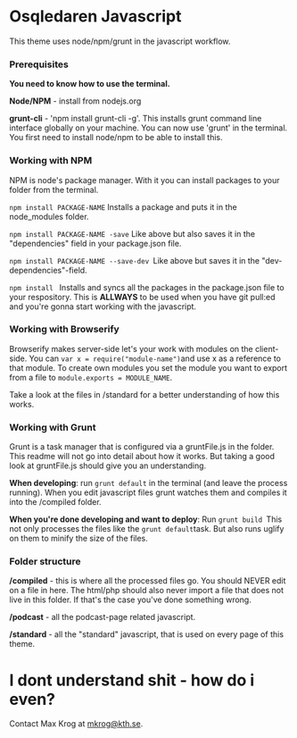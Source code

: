 # Osqledaren Javascript

This theme uses node/npm/grunt in the javascript workflow. 

### Prerequisites

**You need to know how to use the terminal.**

**Node/NPM** - install from nodejs.org 

**grunt-cli** - 'npm install grunt-cli -g'. This installs grunt command line interface globally on your machine. You can now use 'grunt' in the terminal. You first need to install node/npm to be able to install this.

### Working with NPM
NPM is node's package manager. With it you can install packages to your folder from the terminal.

``` npm install PACKAGE-NAME ``` Installs a package and puts it in the node_modules folder.

```npm install PACKAGE-NAME -save``` Like above but also saves it in the "dependencies" field in your package.json file.

```npm install PACKAGE-NAME --save-dev ```Like above but saves it in the "dev-dependencies"-field.

```npm install ``` Installs and syncs all the packages in the package.json file to your respository. This is **ALLWAYS** to be used when you have git pull:ed and you're gonna start working with the javascript.

### Working with Browserify
Browserify makes server-side let's your work with modules on the client-side.
You can ```var x = require("module-name")```and use x as a reference to that module. To create own modules you set the module you want to export from a file to ``` module.exports = MODULE_NAME ```.

Take a look at the files in /standard for a better understanding of how this works.

### Working with Grunt

Grunt is a task manager that is configured via a gruntFile.js in the folder. This readme will not go into detail about how it works. But taking a good look at gruntFile.js should give you an understanding.

**When developing**: run ```grunt default``` in the terminal (and leave the process running). When you edit javascript files grunt watches them and compiles it into the /compiled folder.

**When you're done developing and want to deploy**: Run ```grunt build ```This not only processes the files like the ```grunt default```task. But also runs uglify on them to minify the size of the files.


### Folder structure
**/compiled** - this is where all the processed files go. You should NEVER edit on a file in here. The html/php should also never import a file that does not live in this folder. If that's the case you've done something wrong.

**/podcast** - all the podcast-page related javascript.

**/standard** - all the "standard" javascript, that is used on every page of this theme.


# I dont understand shit - how do i even?

Contact Max Krog at mkrog@kth.se.